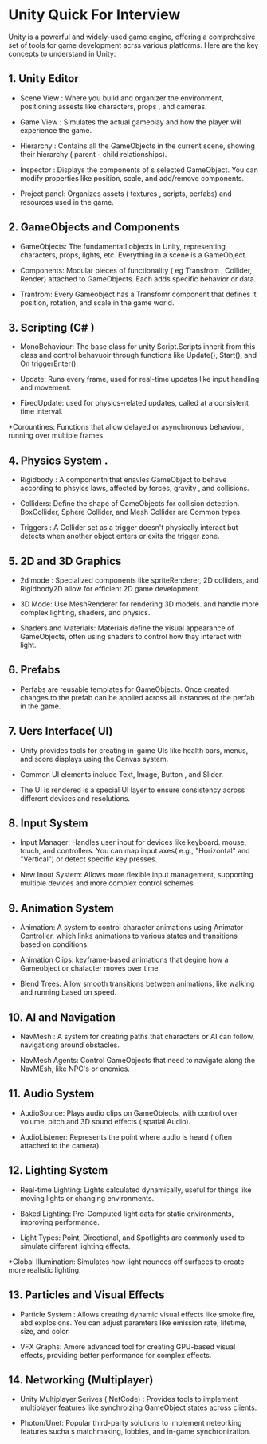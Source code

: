 # Unity Quick For Interview 

Unity is a powerful and widely-used game engine, offering a comprehesive set of tools for game development acrss various platforms. Here are the key concepts to understand in Unity:

## 1. Unity Editor

* Scene View : Where you build and organizer the environment, positioning assests like characters, props , and cameras.

* Game View : Simulates the actual gameplay and how the player will experience the game.

* Hierarchy : Contains all the GameObjects in the current scene, showing their hierarchy ( parent - child relationships).

* Inspector : Displays the components of s selected GameObject. You can modify properties like position, scale, and add/remove components.

* Project panel: Organizes assets ( textures , scripts, perfabs) and resources used in the game.

## 2. GameObjects and Components

* GameObjects: The fundamentatl objects in Unity, representing characters, props, lights, etc. Everything in a scene is a GameObject.

* Components: Modular pieces of functionality ( eg Transfrom , Collider, Render) 
attached to GameObjects. Each adds specific behavior or data.

* Tranfrom: Every Gameobject has a Transfomr component that defines it position, rotation,  and scale in the game world. 

## 3. Scripting (C# )

* MonoBehaviour: The base class for unity Script.Scripts inherit from this class and control behavuoir through functions like Update(), Start(),  and On triggerEnter().

* Update: Runs every frame, used for real-time updates like input handling and movement.

* FixedUpdate: used for physics-related updates, called at a consistent time interval.

*Corountines: Functions that allow delayed or asynchronous behaviour, running over multiple frames. 

## 4. Physics System .

* Rigidbody : A componentn that enavles GameObject to behave according to phsyics laws, affected by forces, gravity , and collisions. 

* Colliders: Define the shape of GameObjects for collision detection. BoxCollider, Sphere Collider, and Mesh Collider are Common types.

* Triggers : A Collider set as a trigger doesn't physically interact but detects when another object enters or exits the trigger zone. 


## 5. 2D and 3D Graphics

* 2d mode : Specialized components like spriteRenderer, 2D colliders,  and Rigidbody2D allow for efficient 2D game development.

* 3D Mode: Use MeshRenderer for rendering 3D models. and handle more complex lighting, shaders, and physics.

* Shaders and Materials: Materials define the visual appearance of GameObjects, often using shaders to control how thay interact with light. 


## 6. Prefabs 

* Perfabs are reusable templates for GameObjects. Once created, changes to the prefab can be applied across all instances of the perfab in the game. 

## 7. Uers Interface( UI)

* Unity provides tools for creating in-game UIs like health bars, menus, and score displays using the Canvas system.

* Common UI elements include Text, Image, Button , and Slider.

* The UI is rendered is a special UI layer to ensure consistency across different devices and resolutions.

## 8. Input System

* Input Manager: Handles user inout for devices like keyboard. mouse, touch, and controllers. You can map input axes( e.g., "Horizontal" and "Vertical") or detect specific key presses.

* New Inout System: Allows more flexible input management, supporting multiple devices and more complex control schemes.

## 9. Animation System

* Animation: A system to control character animations using Animator Controller, which  links animations to various states and transitions based on conditions.

* Animation Clips: keyframe-based animations that degine how a Gameobject or chatacter moves over time.

* Blend Trees: Allow smooth transitions between animations, like walking and running based on speed.

## 10. AI and Navigation

* NavMesh : A system for creating paths that characters or AI can follow, navigationg around obstacles.

* NavMesh Agents: Control GameObjects that need to navigate along the NavMEsh, like NPC's or enemies.

## 11. Audio System

* AudioSource: Plays audio clips on GameObjects, with control over volume, pitch and 3D sound effects ( spatial Audio).

* AudioListener: Represents the point where audio is heard ( often attached to the camera).

## 12. Lighting System

* Real-time Lighting: Lights calculated dynamically, useful for things like moving lights or changing environments.

* Baked Lighting: Pre-Computed light data for static environments, improving performance.

* Light Types: Point, Directional, and Spotlights are commonly used to simulate different lighting effects.

*Global Illumination: Simulates how light nounces off surfaces to create more realistic lighting.

## 13. Particles and Visual Effects

* Particle System : Allows creating dynamic visual effects like smoke,fire, abd explosions. You can adjust paramters like emission rate, lifetime, size, and color.

* VFX Graphs: Amore advanced tool for creating GPU-based visual effects, providing better performance for complex effects.

## 14. Networking (Multiplayer)

* Unity Multiplayer Serives ( NetCode) : Provides tools to implement multiplayer features like synchroizing GameObject states across clients.

* Photon/Unet: Popular third-party solutions to implement neteorking features sucha s matchmaking, lobbies, and in-game synchronization.
